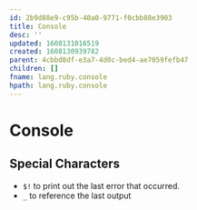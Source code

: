 ```yaml
---
id: 2b9d88e9-c95b-40a0-9771-f0cbb08e3903
title: Console
desc: ''
updated: 1608131016519
created: 1608130939782
parent: 4cbbd8df-e3a7-4d0c-bed4-ae7059fefb47
children: []
fname: lang.ruby.console
hpath: lang.ruby.console
---
```

# Console

## Special Characters

- `$!` to print out the last error that occurred.
- `_` to reference the last output

